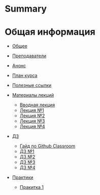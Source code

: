 # Summary

# Общая информация

- [Общее](./general.md)
- [Преподаватели](./lecturers.md)
- [Анонс](./anounce.md)
- [План курса](./plan.md)
- [Полезные ссылки](./ref.md)

- [Материалы лекций](./materials.md)
	+ [Вводная лекция](./lect/0-lect.md)
	+ [Лекция №1](./lect/01-basic.md)
	+ [Лекция №2](./lect/02-structs.md)
    + [Лекция №3](./lect/03-traits.md)
    + [Лекция №4]()

- [ДЗ](./hw.md)
	+ [Гайд по Github Classroom](hw/classroom.md)
	+ [ДЗ №1](hw/01-hw.md)
	+ [ДЗ №2](hw/02-hw.md)
	+ [ДЗ №3](hw/03-hw.md)
	+ [ДЗ №4]()
- [Практики]()
	+ [Пракитка 1](hw/practice-iterators.md)
